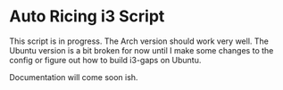 # Auto Ricing i3 Script

This script is in progress. The Arch version should work very well. The Ubuntu version is a bit broken for now until I make some changes to the config or figure out how to build i3-gaps on Ubuntu.

Documentation will come soon ish. 
